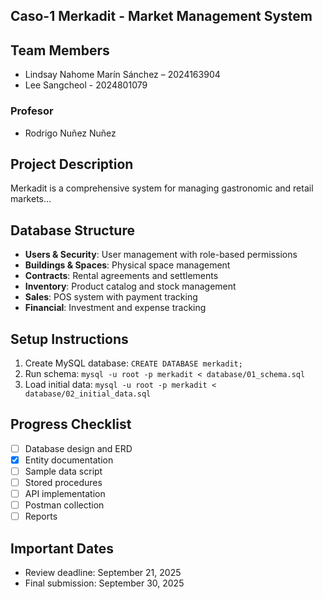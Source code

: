 ##  Caso-1 Merkadit - Market Management System

## Team Members
- Lindsay Nahome Marín Sánchez – 2024163904
- Lee Sangcheol - 2024801079

### Profesor 
- Rodrigo Nuñez Nuñez

## Project Description
Merkadit is a comprehensive system for managing gastronomic and retail markets...

## Database Structure
- **Users & Security**: User management with role-based permissions
- **Buildings & Spaces**: Physical space management
- **Contracts**: Rental agreements and settlements
- **Inventory**: Product catalog and stock management
- **Sales**: POS system with payment tracking
- **Financial**: Investment and expense tracking

## Setup Instructions
1. Create MySQL database: `CREATE DATABASE merkadit;`
2. Run schema: `mysql -u root -p merkadit < database/01_schema.sql`
3. Load initial data: `mysql -u root -p merkadit < database/02_initial_data.sql`

## Progress Checklist
- [ ] Database design and ERD
- [x] Entity documentation
- [ ] Sample data script
- [ ] Stored procedures
- [ ] API implementation
- [ ] Postman collection
- [ ] Reports

## Important Dates
- Review deadline: September 21, 2025
- Final submission: September 30, 2025
